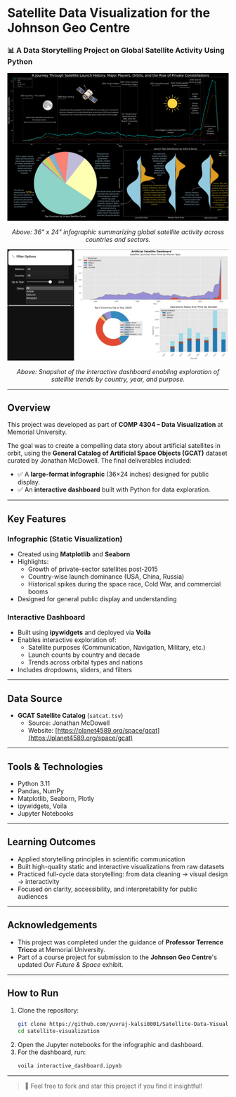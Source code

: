 # Satellite Data Visualization for the Johnson Geo Centre

### 📊 A Data Storytelling Project on Global Satellite Activity Using Python

<p align="center">
  <img src="Your paragraph text (1).png" alt="Infographic Overview" width="700"/>
</p>
<p align="center">
  <em>Above: 36" x 24" infographic summarizing global satellite activity across countries and sectors.</em>
</p>

<p align="center">
  <img src="Dasboard.jpg" alt="Interactive Dashboard" width="700"/>
</p>
<p align="center">
  <em>Above: Snapshot of the interactive dashboard enabling exploration of satellite trends by country, year, and purpose.</em>
</p>

---

## Overview
This project was developed as part of **COMP 4304 – Data Visualization** at Memorial University.

The goal was to create a compelling data story about artificial satellites in orbit, using the **General Catalog of Artificial Space Objects (GCAT)** dataset curated by Jonathan McDowell. The final deliverables included:

- ✅ A **large-format infographic** (36×24 inches) designed for public display.
- ✅ An **interactive dashboard** built with Python for data exploration.

---

## Key Features

### Infographic (Static Visualization)
- Created using **Matplotlib** and **Seaborn**
- Highlights:
  - Growth of private-sector satellites post-2015
  - Country-wise launch dominance (USA, China, Russia)
  - Historical spikes during the space race, Cold War, and commercial booms
- Designed for general public display and understanding

### Interactive Dashboard
- Built using **ipywidgets** and deployed via **Voila**
- Enables interactive exploration of:
  - Satellite purposes (Communication, Navigation, Military, etc.)
  - Launch counts by country and decade
  - Trends across orbital types and nations
- Includes dropdowns, sliders, and filters

---

## Data Source
- **GCAT Satellite Catalog** (`satcat.tsv`)
  - Source: Jonathan McDowell
  - Website: [https://planet4589.org/space/gcat](https://planet4589.org/space/gcat)

---

## Tools & Technologies
- Python 3.11
- Pandas, NumPy
- Matplotlib, Seaborn, Plotly
- ipywidgets, Voila
- Jupyter Notebooks

---

## Learning Outcomes
- Applied storytelling principles in scientific communication
- Built high-quality static and interactive visualizations from raw datasets
- Practiced full-cycle data storytelling: from data cleaning → visual design → interactivity
- Focused on clarity, accessibility, and interpretability for public audiences

---

## Acknowledgements
- This project was completed under the guidance of **Professor Terrence Tricco** at Memorial University.
- Part of a course project for submission to the **Johnson Geo Centre**'s updated *Our Future & Space* exhibit.

---

## How to Run
1. Clone the repository:
   ```bash
   git clone https://github.com/yuvraj-kalsi0001/Satellite-Data-Visualization-Project
   cd satellite-visualization
   ```
2. Open the Jupyter notebooks for the infographic and dashboard.
3. For the dashboard, run:
   ```bash
   voila interactive_dashboard.ipynb
   ```

---

> 🔗 Feel free to fork and star this project if you find it insightful!
